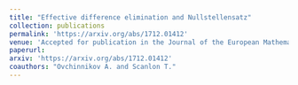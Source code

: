 ```yaml
---
title: "Effective difference elimination and Nullstellensatz"
collection: publications
permalink: 'https://arxiv.org/abs/1712.01412'
venue: 'Accepted for publication in the Journal of the European Mathematical Society'
paperurl:
arxiv: 'https://arxiv.org/abs/1712.01412'
coauthors: "Ovchinnikov A. and Scanlon T."
---
```




